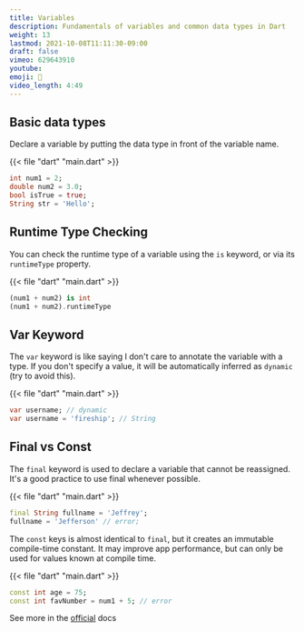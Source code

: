 ```yaml
---
title: Variables
description: Fundamentals of variables and common data types in Dart
weight: 13
lastmod: 2021-10-08T11:11:30-09:00
draft: false
vimeo: 629643910
youtube:
emoji: 🧰
video_length: 4:49
---
```


## Basic data types

Declare a variable by putting the data type in front of the variable name.

{{< file "dart" "main.dart" >}}
```dart
int num1 = 2;
double num2 = 3.0;
bool isTrue = true;
String str = 'Hello';
```

## Runtime Type Checking

You can check the runtime type of a variable using the `is` keyword, or via its `runtimeType` property.


{{< file "dart" "main.dart" >}}
```dart
(num1 + num2) is int
(num1 + num2).runtimeType
```

## Var Keyword

The `var` keyword is like saying I don't care to annotate the variable with a type. If you don't specify a value, it will be automatically inferred as `dynamic` (try to avoid this).

{{< file "dart" "main.dart" >}}
```dart
var username; // dynamic
var username = 'fireship'; // String
```

## Final vs Const

The `final` keyword is used to declare a variable that cannot be reassigned. It's a good practice to use final whenever possible.

{{< file "dart" "main.dart" >}}
```dart
final String fullname = 'Jeffrey';
fullname = 'Jefferson' // error;
```

The `const` keys is almost identical to `final`, but it creates an immutable compile-time constant. It may improve app performance, but can only be used for values known at compile time.

{{< file "dart" "main.dart" >}}
```dart
const int age = 75;
const int favNumber = num1 + 5; // error
```

See more in the [official](https://dart.dev/guides/language/language-tour#final-and-const) docs
